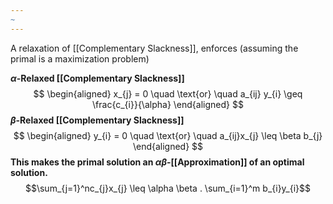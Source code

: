 ```yaml
---
~
---
```

A relaxation of [[Complementary Slackness]], enforces (assuming the primal is a maximization problem)

**$\alpha$-Relaxed [[Complementary Slackness]]**
$$
\begin{aligned}
x_{j} = 0 \quad \text{or} \quad a_{ij} y_{i} \geq \frac{c_{i}}{\alpha}
\end{aligned}
$$
**$\beta$-Relaxed [[Complementary Slackness]]** 
$$
\begin{aligned}
y_{i} = 0 \quad \text{or} \quad a_{ij}x_{j} \leq \beta b_{j}
\end{aligned}
$$
**This makes the primal solution an $\alpha \beta$-[[Approximation]] of an optimal solution.**
$$\sum_{j=1}^nc_{j}x_{j} \leq \alpha \beta . \sum_{i=1}^m b_{i}y_{i}$$
